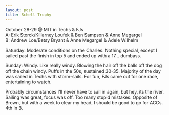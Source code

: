 ```yaml
--- 
layout: post
title: Schell Trophy
---
```

October 28-29 @ MIT in Techs & FJs<br />
A: Erik Storck/Killarney Loufek & Ben Sampson & Anne Megargel<br />
B: Andrew Loe/Betsy Bryant & Anne Megargel & Adele Wilhelm

Saturday: Moderate conditions on the Charles. Nothing special, except I sailed past the finish in top 5 and ended up with a 17... dumbass.

Sunday: Windy. Like really windy. Blowing the hair off the balls off the dog off the chain windy. Puffs in the 50s, sustained 30-35. Majority of the day was sailed in Techs with storm-sails. For fun, FJs came out for one race, entertaining to watch.

Probably circumstances I'll never have to sail in again, but hey, its the river. Sailing was great, focus was off. Too many stupid mistakes. Opposite of Brown, but with a week to clear my head, I should be good to go for ACCs. 4th in B.
